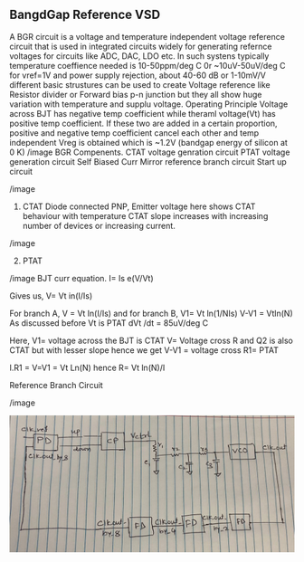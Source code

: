 
## BangdGap Reference VSD

A BGR circuit is a voltage and temperature independent voltage reference circuit that is used in integrated circuits widely for generating refernce voltages for circuits like ADC, DAC, LDO etc.
In such systens typically temperature coeffience needed is 10-50ppm/deg C  0r ~10uV-50uV/deg C for vref=1V and power supply rejection, about 40-60 dB or 1-10mV/V
different basic strustures can be used to create Voltage reference like Resistor divider or  Forward bias p-n junction but they all show huge variation with temperature and supplu voltage.
      Operating Principle
Voltage across BJT has negative temp coefficient while theraml voltage(Vt) has positive temp coefficient. If these two are added in a certain proportion, positive and negative temp coefficient cancel each other and temp independent Vreg is obtained which is ~1.2V (bandgap energy of silicon at 0 K)
/image
BGR Compenents.
  CTAT voltage genration circuit
  PTAT voltage generation circuit
  Self Biased Curr Mirror
  reference branch circuit
  Start up circuit
  
  /image
  
  
  
  1. CTAT
  Diode connected PNP, Emitter voltage here shows CTAT behaviour with temperature
CTAT slope increases with increasing number of devices or increasing current.

/image

2. PTAT


/image
BJT curr equation.
I= Is e(V/Vt)

Gives us,
V= Vt in(I/Is)

For branch A, V = Vt ln(I/Is)  and for branch B, V1= Vt ln(1/NIs)
V-V1 = Vtln(N)
As discussed before Vt is PTAT 
dVt /dt = 85uV/deg C

Here, V1= voltage across the BJT is CTAT
V= Voltage cross R and Q2 is also CTAT but with lesser slope
hence we get V-V1 = voltage cross R1= PTAT

I.R1 = V=V1  = Vt Ln(N)
hence R= Vt ln(N)/I

Reference Branch Circuit

/image







![Test](2.JPG "hello")
